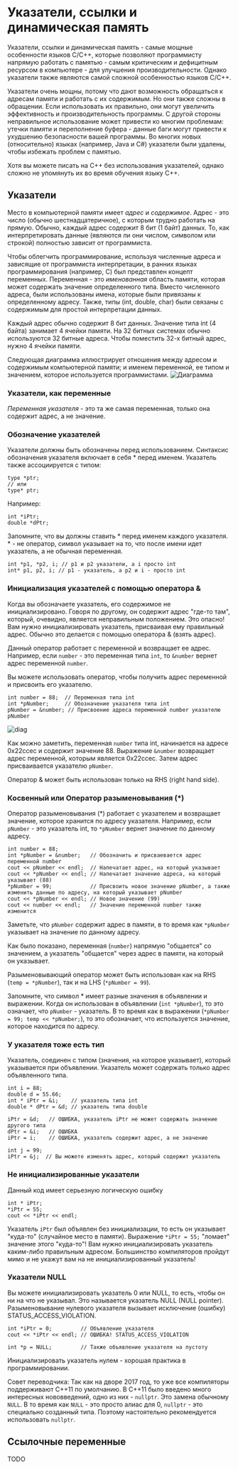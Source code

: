 # Указатели, ссылки и динамическая память
Указатели, ссылки и динамическая память - самые мощные особенности языков C/C++, которые позволяют программисту напрямую работать с памятью - самым критическим и дефицитным ресурсом в компьютере - для улучшения производительности. Однако указатели также являются самой сложной особенностью языков C/C++.

Указатели очень мощны, потому что дают возможность обращаться к адресам памяти и работать с их содержимым. Но они также сложны в обращении. Если использовать их правильно, они могут увеличить эффективность и производительность программы. С другой стороны неправильное использование может привести ко многим проблемам: утечки памяти и переполнение буфера - данные баги могут привести к ухудшению безопасности вашей программы. Во многих новых (относительно) языках (например, Java и C#) указатели были удалены, чтобы избежать проблем с памятью.

Хотя вы можете писать на C++ без использования указателей, однако сложно не упомянуть их во время обучения языку C++.

## Указатели
Место в компьютерной памяти имеет *адрес* и *содержимое*. Адрес - это число (обычно шестнадцатеричное), с которым трудно работать на прямую. Обычно, каждый адрес содержит 8 бит (1 байт) данных. То, как интерпретировать данные (являются ли они числом, символом или строкой) полностью зависит от программиста.

Чтобы облегчить программирование, используя численные адреса и зависящие от программиста интерпретации, в ранних языках программирования (например, C) был представлен концепт переменных. Переменная - это *именованная* область памяти, которая может содержать значение определенного типа. Вместо численного адреса, были использованы имена, которые были привязаны к определенному адресу. Также, типы (int, double, char) были связаны с содержимым для простой интерпретации данных.

Каждый адрес обычно содержит 8 бит данных. Значение типа int (4 байта) занимает 4 ячейки памяти. На 32 битных системах обычно используются 32 битные адреса. Чтобы поместить 32-х битный адрес, нужно 4 ячейки памяти.

Следующая диаграмма иллюстрирует отношения между адресом и содержимым компьютерной памяти; и именем переменной, ее типом и значением, которое используется программистами.
![Диаграмма](https://www.ntu.edu.sg/home/ehchua/programming/cpp/images/MemoryAddressContent.png)

### Указатели, как переменные
*Переменная указателя* - это та же самая переменная, только она содержит адрес, а не значение.

### Обозначение указателей
Указатели должны быть обозначены перед использованием. Синтаксис обозначения указателя включает в себя * перед именем. Указатель также ассоциируется с типом:

```
type *ptr;
// или
type* ptr;
```

Например:
```
int *iPtr;
double *dPtr;
```
Запомните, что вы должны ставить * перед именем каждого указателя. * - не оператор, символ указывает на то, что после имени идет указатель, а не обычная переменная.
```
int *p1, *p2, i; // p1 и p2 указатели, а i просто int
int* p1, p2, i; // p1 - указатель, а p2 и i - просто int
```

### Инициализация указателей с помощью оператора &
Когда вы обозначаете указатель, его содержимое не инициализировано. Говоря по другому, он содержит адрес "где-то там", который, очевидно, является неправильным положением. Это опасно! Вам нужно инициализировать указатель, присваивая ему правильный адрес. Обычно это делается с помощью оператора & (взять адрес).

Данный оператор работает с переменной и возвращает ее адрес. Например, если `number` - это переменная типа `int`, то `&number` вернет адрес переменной `number`.

Вы можете использовать оператор, чтобы получить адрес переменной и присвоить его указателю.
```
int number = 88;  // Переменная типа int
int *pNumber;     // Обозначение указателя типа int
pNumber = &number; // Присвоение адреса переменной number указателю pNumber
```

![diag](https://www.ntu.edu.sg/home/ehchua/programming/cpp/images/PointerDeclaration.png)

Как можно заметить, переменная `number` типа int, начинается на адресе 0x22ccec и содержит значение 88. Выражение `&number` возвращает адрес переменной, которым является 0x22ccec. Затем адрес присваивается указателю `pNumber`.

Оператор & может быть использован только на RHS (right hand side).

### Косвенный или Оператор разыменовывания (\*)
Оператор разыменовывания (\*) работает с указателем и возвращает значение, которое хранится по адресу указателя. Например, если `pNumber` - это указатель int, то `*pNumber` вернет значение по данному адресу.

```
int number = 88;
int *pNumber = &number;   // Обозначить и присваевается адрес переменной number
cout << pNumber << endl;  // Напечатает адрес, на который указывает
cout << *pNumber << endl; // Напечатает значение адреса, на который указывает (88)
*pNumber = 99;            // Присвоить новое значение pNumber, а также изменить данные по адресу, на который указывает pNumber
cout << *pNumber << endl; // Новое значение (99)
cout << number << endl;   // Значение переменной number также изменится
```

Заметьте, что `pNumber` содержит адрес в памяти, в то время как `*pNumber` указывает на значение по данному адресу.

Как было показано, переменная (`number`) напрямую "общается" со значением, а указатель "общается" через адрес в памяти, на который он указывает.

Разыменовывающий оператор может быть использован как на RHS (`temp = *pNumber`), так и на LHS (`*pNumber = 99`).

Запомните, что символ \* имеет разные значения в объявлении и выражении. Когда он использован в объявлении (`int *pNumber`), то это означает, что `pNumber` - указатель. В то время как в выражении (`*pNumber = 99; temp << *pNumber;`), то это обозначает, что используется значение, которое находится по адресу.

### У указателя тоже есть тип
Указатель, соединен с типом (значения, на которое указывает), который указывается при объявлении. Указатель может содержать только адрес объявленного типа.
```
int i = 88;
double d = 55.66;
int * iPtr = &i;    // указатель типа int
double * dPtr = &d; // указатель типа double
 
iPtr = &d;   // ОШИБКА, указатель iPtr не может содержать значение другого типа
dPtr = &i;   // ОШИБКА
iPtr = i;    // ОШИБКА, указатель содержит адрес, а не значение
 
int j = 99;
iPtr = &j;  // Вы можете изменять адрес, который содержит указатель
```

### Не инициализированные указатели
Данный код имеет серьезную логическую ошибку
```
int * iPtr;
*iPtr = 55;
cout << *iPtr << endl;
```
Указатель `iPtr` был объявлен без инициализации, то есть он указывает "куда-то" (случайное место в памяти). Выражение `*iPtr = 55;` "ломает" значение этого "куда-то"! Вам нужно инициализировать указатель каким-либо правильным адресом. Большинство компиляторов пройдут мимо и не укажут вам на не инициализированный указатель!

### Указатели NULL
Вы можете инициализировать указатель 0 или NULL, то есть, чтобы он ни на что не указывал. Это называется указатель NULL (NULL pointer). Разыменовывание нулевого указателя вызывает исключение (ошибку) STATUS_ACCESS_VIOLATION.
```
int *iPtr = 0;         // Объявление указателя
cout << *iPtr << endl; // ОШИБКА! STATUS_ACCESS_VIOLATION

int *p = NULL;         // Также объявление указателя на пустоту
```

Инициализировать указатель нулем - хорошая практика в программировании.

Совет переводчика: Так как на дворе 2017 год, то уже все компиляторы поддерживают C++11 по умолчанию. В C++11 было введено много интересных нововведений, одно из них - `nullptr`. Это замена обычному `NULL`. В то время как `NULL` - это просто алиас для 0, `nullptr` - это специально созданный типа. Поэтому настоятельно рекомендуется использовать `nullptr`.

## Ссылочные переменные
TODO
